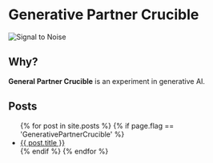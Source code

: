 # Generative Partner Crucible

![Signal to Noise](/PartnerCrucible/Library/signaltonoise-title.png)

## Why?

**General Partner Crucible** is an experiment in generative AI.

## Posts

<ul>
{% for post in site.posts %}
  {% if page.flag == 'GenerativePartnerCrucible' %}
    <li>
      <a href="/PartnerCrucible{{ post.url }}">{{ post.title }}</a>
    </li>
  {% endif %}
{% endfor %}
</ul>
